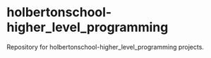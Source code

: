 # holbertonschool-higher_level_programming
Repository for holbertonschool-higher_level_programming projects.
